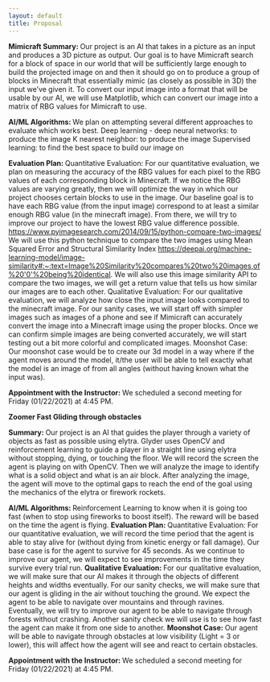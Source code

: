 ```yaml
---
layout: default
title: Proposal
---
```


<b> Mimicraft </b>
<b> Summary: </b>
	Our project is an AI that takes in a picture as an input and produces a 3D picture as output. Our goal is to have Mimicraft search for a block of space in our world that will be sufficiently large enough to build the projected image on and then it should go on to produce a group of blocks in Minecraft that essentially mimic (as closely as possible in 3D) the input we’ve given it. To convert our input image into a format that will be usable by our AI, we will use Matplotlib, which can convert our image into a matrix of RBG values for Mimicraft to use. 

<b> AI/ML Algorithms: </b>
    We plan on attempting several different approaches to evaluate which works best. 
    Deep learning - deep neural networks: to produce the image
    K nearest neighbor: to produce the image
    Supervised learning: to find the best space to build our image on
    
<b> Evaluation Plan: </b>
    Quantitative Evaluation:
        For our quantitative evaluation, we plan on measuring the accuracy of the RBG values for each pixel to the RBG values of each corresponding block in Minecraft. If we notice the RBG values are varying greatly, then we will optimize the way in   which our project chooses certain blocks to use in the image. Our baseline goal is to have each RBG value (from the input image) correspond to at least a similar enough RBG value (in the minecraft image). From there, we will try to improve our project to have the lowest RBG value difference possible. 
        https://www.pyimagesearch.com/2014/09/15/python-compare-two-images/
        We will use this python technique to compare the two images using Mean Squared Error and Structural Similarity Index
        https://deepai.org/machine-learning-model/image-similarity#:~:text=Image%20Similarity%20compares%20two%20images,of%20'0'%20being%20identical.
        We will also use this image similarity API to compare the two images, we will get a return value that tells us how similar our images are to each other. 
    Qualitative Evaluation:
	    For our qualitative evaluation, we will analyze how close the input image looks compared to the minecraft image. For our sanity cases, we will start off with simpler images such as images of a phone and see if Mimicraft can accurately convert the image into a Minecraft image using the proper blocks. Once we can confirm simple images are being converted accurately, we will start testing out a bit more colorful and complicated images. 
    Moonshot Case: 
        Our moonshot case would be to create our 3d model in a way where if the agent moves around the model, it/the user will be able to tell exactly what the model is an image of from all angles (without having known what the input was).

<b> Appointment with the Instructor: </b>
	We scheduled a second meeting for Friday (01/22/2021) at 4:45 PM.


<title> Proposal #2:  </title> 
<b> Zoomer </b> 
<b> Fast Gliding through obstacles </b> 

<b> Summary: </b>
	Our project is an AI that guides the player through a variety of objects as fast as possible using elytra. Glyder uses OpenCV and reinforcement learning to guide a player in a straight line using elytra without stopping, dying, or touching the floor. We will record the screen the agent is playing on with OpenCV. Then we will analyze the image to identify what is a solid object and what is an air block. After analyzing the image, the agent will move to the optimal gaps to reach the end of the goal using the mechanics of the elytra or firework rockets. 

<b> AI/ML Algorithms: </b>
    Reinforcement Learning to know when it is going too fast (when to stop using fireworks to boost itself). The reward will be based on the time the agent is flying.
<b> Evaluation Plan: </b>
    Quantitative Evaluation: 
	    For our quantitative evaluation, we will record the time period that the agent is able to stay alive for (without dying from kinetic energy or fall damage). Our base case is for the agent to survive for 45 seconds. As we continue to improve our agent, we will expect to see improvements in the time they survive every trial run.
<b> Qualitative Evaluation: </b>
	    For our qualitative evaluation, we will make sure that our AI makes it through the objects of different heights and widths eventually. 
        For our sanity checks, we will make sure that our agent is gliding in the air without touching the ground. We expect the agent to be able to navigate over mountains and through ravines. Eventually, we will try to improve our agent to be able to navigate through forests without crashing. Another sanity check we will use is to see how fast the agent can make it from one side to another. 
<b> Moonshot Case: </b>
        Our agent will be able to navigate through obstacles at low visibility (Light = 3 or lower), this will affect how the agent will see and react to certain obstacles.
	
<b> Appointment with the Instructor: </b>
	We scheduled a second meeting for Friday (01/22/2021) at 4:45 PM.

